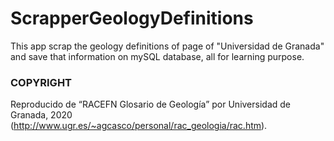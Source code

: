 # ScrapperGeologyDefinitions
This app scrap the geology definitions of page of "Universidad de Granada" and save that information on mySQL database, all for learning purpose.

### COPYRIGHT
Reproducido de “RACEFN Glosario de Geología” por Universidad de Granada, 2020 (http://www.ugr.es/~agcasco/personal/rac_geologia/rac.htm).
